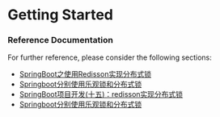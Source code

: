 # Getting Started

### Reference Documentation
For further reference, please consider the following sections:

* [SpringBoot之使用Redisson实现分布式锁](https://blog.csdn.net/qq_37892957/article/details/89337943)
* [Springboot分别使用乐观锁和分布式锁](https://blog.csdn.net/tianyaleixiaowu/article/details/90036180)
* [SpringBoot项目开发(十五)：redisson实现分布式锁](https://blog.csdn.net/zhuyu19911016520/article/details/80418161)
* [Springboot分别使用乐观锁和分布式锁](https://blog.csdn.net/tianyaleixiaowu/article/details/90036180)

